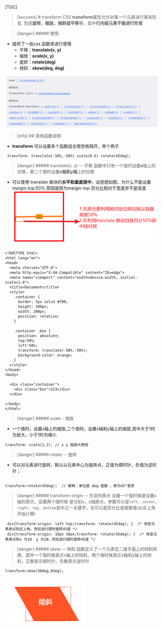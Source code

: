 [TOC]
>[success] #  transform
CSS **transform**属性允许对某一个元素进行某些形变, 包括**旋转，缩放，倾斜或平移**等，其中**行内级元素不能进行形变**

>[danger] ##### 使用
* 提供了一些css 函数来进行使用
   * 平移：**translate(x, y)**
   * 缩放：**scale(x, y)**
   * 旋转：**rotate(deg)**
   * 倾斜：**skew(deg, deg)**
   
![](images/screenshot_1653732754245.png)

>[info] ## 具体函数说明
* **transform** 可以设置多个函数组合用空格隔开，举个例子
~~~
 transform: translate(-50%,-50%) scale(0.5) rotate(45deg);
~~~
>[danger] ##### translate(x, y) -- 平移
函数中只有一个值时设置**x**轴上的位移，第二个值时设置**x轴和y轴**上的位移
* 可以使用 translate 做块的**水平和垂直居中**，设思想如图，为什么不能设置margin-top:50% 原因是因为margin-top 百分比相对于宽度并不是高度
![](images/screenshot_1653733437301.png)
~~~
<!DOCTYPE html>
<html lang="en">
<head>
  <meta charset="UTF-8">
  <meta http-equiv="X-UA-Compatible" content="IE=edge">
  <meta name="viewport" content="width=device-width, initial-scale=1.0">
  <title>Document</title>
  <style>
    .container {
      border: 5px solid #f00;
	  height: 200px;
	  width: 200px;
	  position: relative;
    }

    .container .box {
      position: absolute;
	  top:50%;
	  left:50%;
	  transform: translate(-50%,-50%);
      background-color: orange;
    }
  </style>
</head>
<body>
  
  <div class="container">
    <div class="box">123</div>
  </div>

</body>
</html>
~~~
>[danger] #####  scale - 缩放 
* 一个值时，设置x轴上的缩放,二个值时，设置x轴和y轴上的缩放,其中大于1时 为放大，小于1时为缩小
~~~
transform: scale(2,2); // x y 轴放大两倍
~~~
>[danger] ##### rotate -- 旋转
* 可以对元素进行旋转，默认以元素中心为旋转点，正值为顺时针，负值为逆时针；
~~~

transform:rotate(45deg);  // 解释：单位是 deg 度数 ，即为45°意思
~~~
>[danger] ##### transform-origin -- 形变的原点
 设置一个值时候是设置x轴的原点，设置两个值时候 是分别x，y轴原点，参数可以是`left, center, right, top, bottom`其中之一关键字，也可以是百分比或者数值(从左上角开始计算)
~~~
 div{transform-origin: left top;transform: rotate(45deg); }  /* 改变元素原点到左上角，然后进行顺时旋转45度 */  
 div{transform-origin: 10px 10px;transform: rotate(45deg); }  /* 改变元素原点到x 为10  y 为10，然后进行顺时旋转45度 */ 
~~~
>[danger] ##### skew -- 倾斜
函数定义了一个元素在二维平面上的倾斜转换，其中一个值时候表示x轴上的倾斜，两个值时候表示x轴和y轴上的倾斜，正数表示顺时针，负数表示逆时针
~~~
transform:skew(30deg,0deg);
~~~
![](images/screenshot_1653734708441.png)